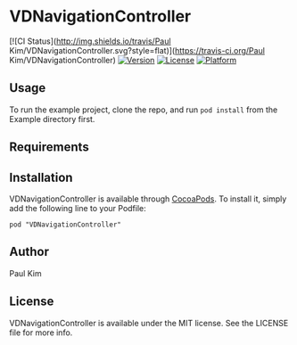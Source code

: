 # VDNavigationController

[![CI Status](http://img.shields.io/travis/Paul Kim/VDNavigationController.svg?style=flat)](https://travis-ci.org/Paul Kim/VDNavigationController)
[![Version](https://img.shields.io/cocoapods/v/VDNavigationController.svg?style=flat)](http://cocoadocs.org/docsets/VDNavigationController)
[![License](https://img.shields.io/cocoapods/l/VDNavigationController.svg?style=flat)](http://cocoadocs.org/docsets/VDNavigationController)
[![Platform](https://img.shields.io/cocoapods/p/VDNavigationController.svg?style=flat)](http://cocoadocs.org/docsets/VDNavigationController)

## Usage

To run the example project, clone the repo, and run `pod install` from the Example directory first.

## Requirements

## Installation

VDNavigationController is available through [CocoaPods](http://cocoapods.org). To install
it, simply add the following line to your Podfile:

    pod "VDNavigationController"

## Author

Paul Kim

## License

VDNavigationController is available under the MIT license. See the LICENSE file for more info.

